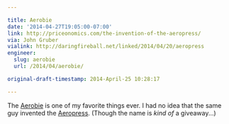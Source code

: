 ```yaml
---

title: Aerobie
date: '2014-04-27T19:05:00-07:00'
link: http://priceonomics.com/the-invention-of-the-aeropress/
via: John Gruber
vialink: http://daringfireball.net/linked/2014/04/20/aeropress
engineer:
  slug: aerobie
  url: /2014/04/aerobie/

original-draft-timestamp: 2014-April-25 10:28:17

---
```


The [Aerobie][1] is one of my favorite things ever. I had no idea that the same guy invented the [Aeropress][2]. (Though the name is *kind of* a giveaway...)

[1]: http://www.amazon.com/gp/product/B0000789T2/ref=as_li_ss_tl?ie=UTF8&camp=1789&creative=390957&creativeASIN=B0000789T2&linkCode=as2&tag=tylerbutlerco-20
[2]: http://www.amazon.com/gp/product/B0047BIWSK/ref=as_li_ss_tl?ie=UTF8&camp=1789&creative=390957&creativeASIN=B0047BIWSK&linkCode=as2&tag=tylerbutlerco-20
